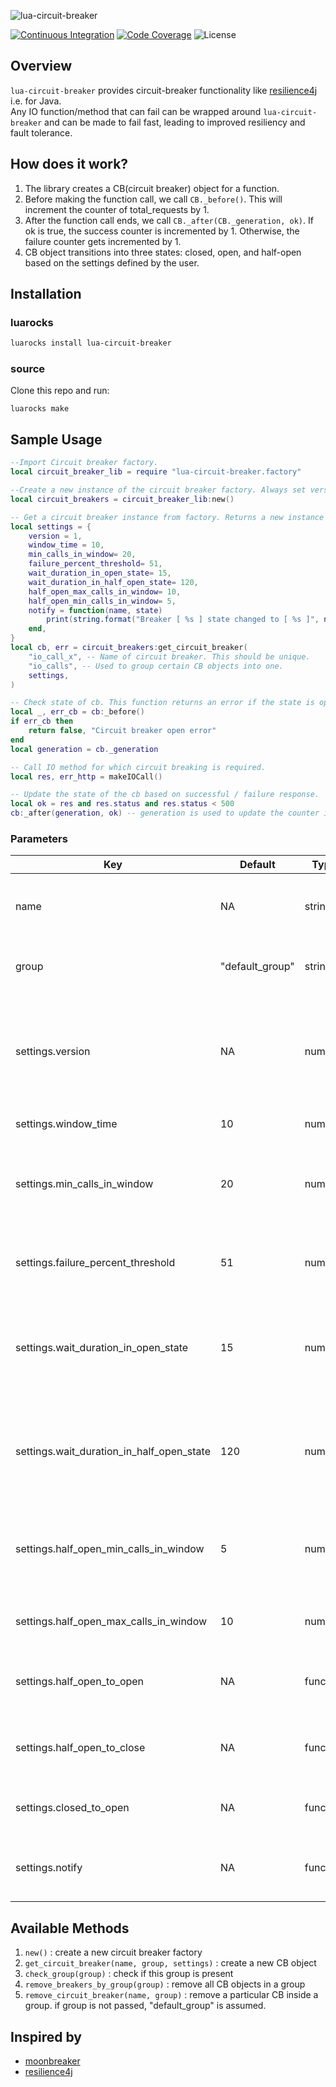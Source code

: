 ![lua-circuit-breaker](./docs/lua-circuit-breaker.svg)

[![Continuous Integration](https://github.com/dream11/lua-circuit-breaker/actions/workflows/ci.yml/badge.svg)](https://github.com/dream11/lua-circuit-breaker/actions/workflows/ci.yml)
[![Code Coverage](https://codecov.io/gh/dream11/lua-circuit-breaker/branch/master/graph/badge.svg?token=6wyFuRgmdG)](https://codecov.io/gh/dream11/lua-circuit-breaker)
![License](https://img.shields.io/badge/license-MIT-green.svg)

## Overview
`lua-circuit-breaker` provides circuit-breaker functionality like [resilience4j](https://github.com/resilience4j/resilience4j) i.e. for Java.
<br>Any IO function/method that can fail can be wrapped around `lua-circuit-breaker` and can be made to fail fast, leading to improved resiliency and fault tolerance.

## How does it work?

1. The library creates a CB(circuit breaker) object for a function.
2. Before making the function call, we call `CB._before()`. This will increment the counter of total_requests by 1.
3. After the function call ends, we call `CB._after(CB._generation, ok)`. If ok is true, the success counter is incremented by 1. Otherwise, the failure counter gets incremented by 1.
4. CB object transitions into three states: closed, open, and half-open based on the settings defined by the user.

## Installation

### luarocks
```bash
luarocks install lua-circuit-breaker
```

### source
Clone this repo and run:
```
luarocks make
```


## Sample Usage

```lua
--Import Circuit breaker factory.
local circuit_breaker_lib = require "lua-circuit-breaker.factory"

--Create a new instance of the circuit breaker factory. Always set version = 0. This is used for flushing the circuit breakers when the configuration is changed.
local circuit_breakers = circuit_breaker_lib:new()

-- Get a circuit breaker instance from factory. Returns a new instance only if not already created.
local settings = {
    version = 1,
    window_time = 10,
    min_calls_in_window= 20,
    failure_percent_threshold= 51,
    wait_duration_in_open_state= 15,
    wait_duration_in_half_open_state= 120,
    half_open_max_calls_in_window= 10,
    half_open_min_calls_in_window= 5,
    notify = function(name, state)
        print(string.format("Breaker [ %s ] state changed to [ %s ]", name, state))
    end,
}
local cb, err = circuit_breakers:get_circuit_breaker(
    "io_call_x", -- Name of circuit breaker. This should be unique.
    "io_calls", -- Used to group certain CB objects into one.
    settings,
)

-- Check state of cb. This function returns an error if the state is open or half_open_max_calls_in_window is breached.
local _, err_cb = cb:_before()
if err_cb then
    return false, "Circuit breaker open error"
end
local generation = cb._generation

-- Call IO method for which circuit breaking is required.
local res, err_http = makeIOCall()

-- Update the state of the cb based on successful / failure response.
local ok = res and res.status and res.status < 500
cb:_after(generation, ok) -- generation is used to update the counter in the correct time bucket.
```


### Parameters

| Key | Default  | Type  | Required | Description |
| --- | --- | --- | --- | --- |
| name | NA | string | true | Name of circuit breaker, this should be unique |
| group | "default_group" | string | false | Group to which the CB object will belong |
| settings.version | NA | number | true | Maintains version of settings object, changing this will create new CB and flush older CB |
| settings.window_time | 10 | number | true | Window size in seconds |
| settings.min_calls_in_window | 20 | number | true | Minimum number of calls to be present in the window to start calculation |
| settings.failure_percent_threshold | 51 | number | true | % of requests that should fail to open the circuit |
| settings.wait_duration_in_open_state | 15 | number | true | Duration(sec) to wait before automatically transitioning from open to half-open state |
| settings.wait_duration_in_half_open_state | 120 | number | true | Duration(sec) to wait in half-open state before automatically transitioning to closed state |
| settings.half_open_min_calls_in_window | 5 | number | true | Minimum number of calls to be present in the half open state to start calculation |
| settings.half_open_max_calls_in_window | 10 | number | true | Maximum calls to allow in half open state |
| settings.half_open_to_open | NA | function | false | Overrides transition from half-open to open state |
| settings.half_open_to_close | NA | function | false | Overrides transition from half-open to closed state |
| settings.closed_to_open | NA | function | false | Overrides transtition from closed to open state |
| settings.notify | NA | function | false | Overrides with a custom logger function |


## Available Methods

1. `new()` : create a new circuit breaker factory
2. `get_circuit_breaker(name, group, settings)` : create a new CB object
3. `check_group(group)` : check if this group is present
4. `remove_breakers_by_group(group)` : remove all CB objects in a group
5. `remove_circuit_breaker(name, group)` : remove a particular CB inside a group. if group is not passed, "default_group" is assumed.

## Inspired by
- [moonbreaker](https://github.com/Invizory/moonbreaker)
- [resilience4j](https://github.com/resilience4j/resilience4j)
